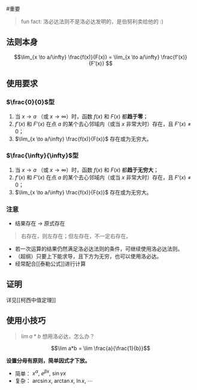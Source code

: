 #重要 

> fun fact: 洛必达法则不是洛必达发明的，是伯努利卖给他的 :)

## 法则本身

$$\lim_{x \to a/\infty} \frac{f(x)}{F(x)} = \lim_{x \to a/\infty} \frac{f’(x)}{F’(x)} $$

## 使用要求

### $\frac{0}{0}$型

1. 当 $x \to a$ （或 $x \to \infty$）时，函数 $f(x)$ 和 $F(x)$ 都**趋于零**；
2. $f’(x)$ 和 $F’(x)$ 在点 $a$ 的某个去心邻域内（或当 $x$ 非常大时）存在，且 $F’(x) \ne 0$；
3. $\lim_{x \to a/\infty} \frac{f(x)}{F(x)}$ 存在或为无穷大。

### $\frac{\infty}{\infty}$型

1. 当 $x \to a$ （或 $x \to \infty$）时，函数 $f(x)$ 和 $F(x)$ 都**趋于无穷大**；
2. $f’(x)$ 和 $F’(x)$ 在点 $a$ 的某个去心邻域内（或当 $x$ 非常大时）存在，且 $F’(x) \ne 0$；
3. $\lim_{x \to a/\infty} \frac{f(x)}{F(x)}$ 存在或为无穷大。

### 注意

- 结果存在 $\to$ 原式存在
 > 右存在，则左存在；但左存在，不一定右存在。
- 若一次运算的结果仍然满足洛必达法则的条件，可继续使用洛必达法则。
- （超纲）只要上下能求导，且下方为无穷，也可以使用洛必达。
- 经常配合[[泰勒公式]]进行计算


## 证明

详见[[柯西中值定理]]

## 使用小技巧

> $\lim a*b$ 想用洛必达，怎么办？

$$\lim a*b = \lim \frac{a}{\frac{1}{b}}$$

**设置分母有原则，简单因式才下放。**

- 简单： $x^\alpha, ~ e^{\beta x}, ~ \sin \gamma x$
- 复杂： $\arcsin x, ~ \arctan x, ~ \ln x, ~ \cdots$